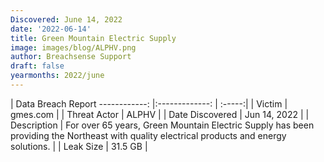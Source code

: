 ```yaml
---
Discovered: June 14, 2022
date: '2022-06-14'
title: Green Mountain Electric Supply
image: images/blog/ALPHV.png
author: Breachsense Support
draft: false
yearmonths: 2022/june
---
```



| Data Breach Report
------------:     |:-------------:    | :-----:|
| Victim      | gmes.com      | 
| Threat Actor      | ALPHV      | 
| Date Discovered      | Jun 14, 2022      | 
| Description      | For over 65 years, Green Mountain Electric Supply has been providing the Northeast with quality electrical products and energy solutions.      | 
| Leak Size      | 31.5 GB      | 

